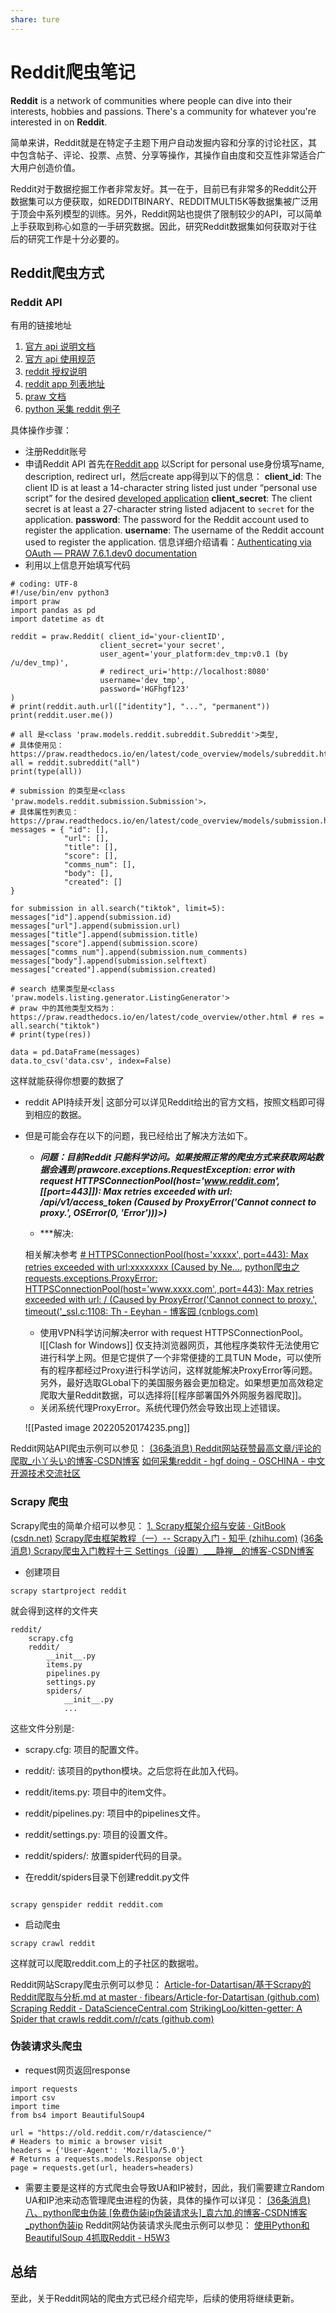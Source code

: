 ```yaml
---
share: ture
---
```

# Reddit爬虫笔记

**Reddit** is a network of communities where people can dive into their interests, hobbies and passions. There's a community for whatever you're interested in on **Reddit**.

简单来讲，Reddit就是在特定子主题下用户自动发掘内容和分享的讨论社区，其中包含帖子、评论、投票、点赞、分享等操作，其操作自由度和交互性非常适合广大用户创造价值。

Reddit对于数据挖掘工作者非常友好。其一在于，目前已有非常多的Reddit公开数据集可以方便获取，如REDDITBINARY、REDDITMULTI5K等数据集被广泛用于顶会中系列模型的训练。另外，Reddit网站也提供了限制较少的API，可以简单上手获取到称心如意的一手研究数据。因此，研究Reddit数据集如何获取对于往后的研究工作是十分必要的。

## Reddit爬虫方式

###  Reddit API
有用的链接地址

1.  [官方 api 说明文档](https://www.oschina.net/action/GoToLink?url=https%3A%2F%2Fwww.reddit.com%2Fdev%2Fapi)
2.  [官方 api 使用规范](https://www.oschina.net/action/GoToLink?url=https%3A%2F%2Fgithub.com%2Freddit-archive%2Freddit%2Fwiki%2FAPI)
3.  [reddit 授权说明](https://www.oschina.net/action/GoToLink?url=https%3A%2F%2Fgithub.com%2Freddit-archive%2Freddit%2Fwiki%2FOAuth2)
4.  [reddit app 列表地址](https://www.oschina.net/action/GoToLink?url=https%3A%2F%2Fwww.reddit.com%2Fprefs%2Fapps%2F)
5.  [praw 文档](https://www.oschina.net/action/GoToLink?url=https%3A%2F%2Fpraw.readthedocs.io%2Fen%2Flatest%2Findex.html)
6.  [python 采集 reddit 例子](https://www.oschina.net/action/GoToLink?url=https%3A%2F%2Fwww.storybench.org%2Fhow-to-scrape-reddit-with-python%2F)
 
 具体操作步骤：
- 注册Reddit账号
- 申请Reddit API
  首先在[Reddit app](https://www.reddit.com/prefs/apps) 以Script for personal use身份填写name, description, redirect url，然后create app得到以下的信息：
  **client_id**: The client ID is at least a 14-character string listed just under “personal use script” for the desired [developed application](https://www.reddit.com/prefs/apps/)
  **client_secret**: The client secret is at least a 27-character string listed adjacent to `secret` for the application.
  **password**: The password for the Reddit account used to register the application.
  **username**: The username of the Reddit account used to register the application.
  信息详细介绍请看：[Authenticating via OAuth — PRAW 7.6.1.dev0 documentation](https://praw.readthedocs.io/en/latest/getting_started/authentication.html)
- 利用以上信息开始填写代码
```code
# coding: UTF-8 
#!/use/bin/env python3 
import praw 
import pandas as pd 
import datetime as dt 

reddit = praw.Reddit( client_id='your-clientID', 
					client_secret='your secret',
					user_agent='your_platform:dev_tmp:v0.1 (by /u/dev_tmp)', 
					# redirect_uri='http://localhost:8080' 
					username='dev_tmp', 
					password='HGFhgf123'
) 
# print(reddit.auth.url(["identity"], "...", "permanent")) 
print(reddit.user.me()) 

# all 是<class 'praw.models.reddit.subreddit.Subreddit'>类型, 
# 具体使用见：https://praw.readthedocs.io/en/latest/code_overview/models/subreddit.html 
all = reddit.subreddit("all") 
print(type(all)) 

# submission 的类型是<class 'praw.models.reddit.submission.Submission'>， 
# 具体属性列表见：https://praw.readthedocs.io/en/latest/code_overview/models/submission.html 
messages = { "id": [], 
			"url": [], 
			"title": [], 
			"score": [], 
			"comms_num": [], 
			"body": [], 
			"created": [] 
} 

for submission in all.search("tiktok", limit=5): 
messages["id"].append(submission.id) 
messages["url"].append(submission.url) 
messages["title"].append(submission.title) 
messages["score"].append(submission.score) 
messages["comms_num"].append(submission.num_comments) 
messages["body"].append(submission.selftext) 
messages["created"].append(submission.created) 

# search 结果类型是<class 'praw.models.listing.generator.ListingGenerator'> 
# praw 中的其他类型文档为：
https://praw.readthedocs.io/en/latest/code_overview/other.html # res = 
all.search("tiktok") 
# print(type(res)) 

data = pd.DataFrame(messages) 
data.to_csv('data.csv', index=False)

```

  这样就能获得你想要的数据了
- reddit API持续开发|
  这部分可以详见Reddit给出的官方文档，按照文档即可得到相应的数据。 

- 但是可能会存在以下的问题，我已经给出了解决方法如下。
  - ***问题：目前Reddit 只能科学访问。如果按照正常的爬虫方式来获取网站数据会遇到
prawcore.exceptions.RequestException: error with request HTTPSConnectionPool(host='www.reddit.com', [[port=443]]): Max retries exceeded with url: /api/v1/access_token (Caused by ProxyError('Cannot connect to proxy.', OSError(0, 'Error')))>)***

  - ***解决:
  
  相关解决参考
  [# HTTPSConnectionPool(host='xxxxx', port=443): Max retries exceeded with url:xxxxxxxx (Caused by Ne...](https://blog.csdn.net/qq_39377418/article/details/102552822), 
  [python爬虫之requests.exceptions.ProxyError: HTTPSConnectionPool(host='www.xxxx.com', port=443): Max retries exceeded with url: / (Caused by ProxyError('Cannot connect to proxy.', timeout('_ssl.c:1108: Th - Eeyhan - 博客园 (cnblogs.com)](https://www.cnblogs.com/Eeyhan/p/14610998.html)
    - 使用VPN科学访问解决error with request HTTPSConnectionPool。l[[Clash for Windows]] 仅支持浏览器网页，其他程序类软件无法使用它进行科学上网。但是它提供了一个非常便捷的工具TUN Mode，可以使所有的程序都经过Proxy进行科学访问，这样就能解决ProxyError等问题。另外，最好选取GLobal下的美国服务器会更加稳定。如果想更加高效稳定爬取大量Reddit数据，可以选择将[[程序部署国外外网服务器爬取]]。
    - 关闭系统代理ProxyError。系统代理仍然会导致出现上述错误。
      
    ![[Pasted image 20220520174235.png]]

Reddit网站API爬虫示例可以参见：
[(36条消息) Reddit网站获赞最高文章/评论的爬取_小丫头い的博客-CSDN博客](https://blog.csdn.net/zm714981790/article/details/51326036)
[如何采集reddit - hgf doing - OSCHINA - 中文开源技术交流社区](https://my.oschina.net/hgfdoing/blog/4314811)


### Scrapy 爬虫
Scrapy爬虫的简单介绍可以参见：
[1. Scrapy框架介绍与安装 · GitBook (csdn.net)](https://edu.csdn.net/notebook/python/week09/1.html)
[Scrapy爬虫框架教程（一）-- Scrapy入门 - 知乎 (zhihu.com)](https://zhuanlan.zhihu.com/p/24669128)
[(36条消息) Scrapy爬虫入门教程十三 Settings（设置）___静禅__的博客-CSDN博客](https://blog.csdn.net/Ka_Ka314/article/details/81114570)

- 创建项目 
```code
scrapy startproject reddit
```

就会得到这样的文件夹
```code
reddit/
    scrapy.cfg
    reddit/
        __init__.py
        items.py
        pipelines.py
        settings.py
        spiders/
            __init__.py
            ...
```

这些文件分别是:
 - scrapy.cfg: 项目的配置文件。
 - reddit/: 该项目的python模块。之后您将在此加入代码。 
 -  reddit/items.py: 项目中的item文件。 
 - reddit/pipelines.py: 项目中的pipelines文件。 
 - reddit/settings.py: 项目的设置文件。 
 - reddit/spiders/: 放置spider代码的目录。

- 在reddit/spiders目录下创建reddit.py文件
```

scrapy genspider reddit reddit.com
```

- 启动爬虫
```code
scrapy crawl reddit
```

这样就可以爬取reddit.com上的子社区的数据啦。

Reddit网站Scrapy爬虫示例可以参见：
[Article-for-Datartisan/基于Scrapy的Reddit爬取与分析.md at master · fibears/Article-for-Datartisan (github.com)](https://github.com/fibears/Article-for-Datartisan/blob/master/article/%E5%9F%BA%E4%BA%8EScrapy%E7%9A%84Reddit%E7%88%AC%E5%8F%96%E4%B8%8E%E5%88%86%E6%9E%90.md)
[Scraping Reddit - DataScienceCentral.com](https://www.datasciencecentral.com/scraping-reddit/)
[StrikingLoo/kitten-getter: A Spider that crawls reddit.com/r/cats (github.com)](https://github.com/StrikingLoo/kitten-getter)


### 伪装请求头爬虫
- request网页返回response
```code
import requests
import csv
import time
from bs4 import BeautifulSoup4

url = "https://old.reddit.com/r/datascience/"
# Headers to mimic a browser visit
headers = {'User-Agent': 'Mozilla/5.0'}
# Returns a requests.models.Response object
page = requests.get(url, headers=headers)

```


- 需要主要是这样的方式爬虫会导致UA和IP被封，因此，我们需要建立Random UA和IP池来动态管理爬虫进程的伪装，具体的操作可以详见：
  [(36条消息) 八、python爬虫伪装 [免费伪装ip伪装请求头]_袁六加.的博客-CSDN博客_python伪装ip](https://blog.csdn.net/weixin_51852924/article/details/120019488)
Reddit网站伪装请求头爬虫示例可以参见：
[使用Python和BeautifulSoup 4抓取Reddit - H5W3](https://www.h5w3.com/204097.html)


## 总结
至此，关于Reddit网站的爬虫方式已经介绍完毕，后续的使用将继续更新。